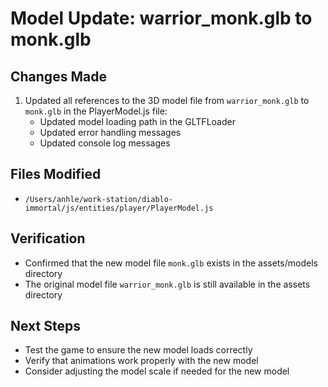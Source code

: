 # Model Update: warrior_monk.glb to monk.glb

## Changes Made

1. Updated all references to the 3D model file from `warrior_monk.glb` to `monk.glb` in the PlayerModel.js file:
   - Updated model loading path in the GLTFLoader
   - Updated error handling messages
   - Updated console log messages

## Files Modified

- `/Users/anhle/work-station/diablo-immortal/js/entities/player/PlayerModel.js`

## Verification

- Confirmed that the new model file `monk.glb` exists in the assets/models directory
- The original model file `warrior_monk.glb` is still available in the assets directory

## Next Steps

- Test the game to ensure the new model loads correctly
- Verify that animations work properly with the new model
- Consider adjusting the model scale if needed for the new model